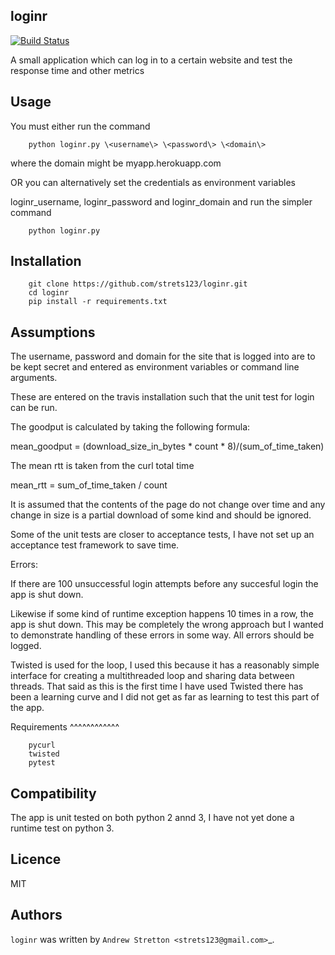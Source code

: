 loginr
-------

[![Build Status](https://travis-ci.org/strets123/loginr.svg?branch=master)](https://travis-ci.org/strets123/loginr)

A small application which can log in to a certain website and test the response time and other metrics

Usage
-----

You must either run the command 

        python loginr.py \<username\> \<password\> \<domain\>

where the domain might be myapp.herokuapp.com

OR you can alternatively set the credentials as environment variables

loginr_username, loginr_password and loginr_domain and run the simpler command

        python loginr.py

Installation
------------

        git clone https://github.com/strets123/loginr.git
        cd loginr
        pip install -r requirements.txt


Assumptions
-----------

The username, password and domain for the site that is logged into are to be kept secret and entered as environment variables or command line arguments.

These are entered on the travis installation such that the unit test for login can be run.

The goodput is calculated by taking the following formula:

mean_goodput = (download_size_in_bytes * count * 8)/(sum_of_time_taken)

The mean rtt is taken from the curl total time

mean_rtt = sum_of_time_taken / count

It is assumed  that the contents of  the page do not change over time and any change in size is a partial download of some kind and should be ignored.

Some of the unit tests are closer to acceptance tests, I have not set up an acceptance test framework to save time.

Errors:

If there are 100 unsuccessful login attempts before any succesful login the app is shut down. 

Likewise if some kind of runtime exception happens 10 times in a row, the app is shut down. This may be completely the wrong approach but I wanted to demonstrate handling of these errors in some way. All errors should be logged.

Twisted is used for the loop, I used this because it has a reasonably simple interface for creating a multithreaded loop and sharing data between threads. That said as this is the first time I have used Twisted there has been a learning curve and I did not get as far as learning to test this part of the app.






Requirements
^^^^^^^^^^^^

        pycurl
        twisted
        pytest

Compatibility
-------------

The app is unit tested on both python 2 annd 3, I have not yet done a runtime test on python 3.


Licence
-------

MIT

Authors
-------

`loginr` was written by `Andrew Stretton <strets123@gmail.com>`_.
